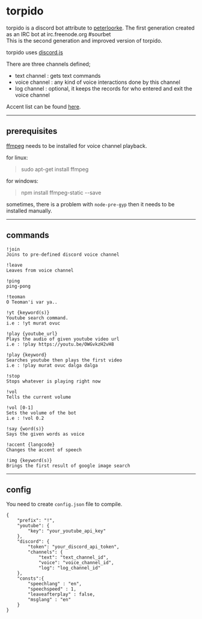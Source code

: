 # torpido

torpido is a discord bot attribute to [peterloorke](https://github.com/egemenyildiz). The first generation created as an IRC bot at irc.freenode.org #sourbet<br>
This is the second generation and improved version of torpido.

torpido uses [discord.js](https://discord.js.org/)

There are three channels defined;<br>
* text channel : gets text commands
* voice channel : any kind of voice interactions done by this channel
* log channel : optional, it keeps the records for who entered and exit the voice channel

Accent list can be found [here](https://cloud.google.com/translate/docs/languages).

---
## prerequisites
[ffmpeg](http://ffmpeg.org/) needs to be installed for voice channel playback.

for linux:
>sudo apt-get install ffmpeg

for windows:
>npm install ffmpeg-static --save


sometimes, there is a problem with `node-pre-gyp` then it needs to be installed manually.

---
## commands

```
!join
Joins to pre-defined discord voice channel

!leave
Leaves from voice channel

!ping
ping-pong

!teoman
O Teoman'i var ya..

```

```
!yt {keyword(s)}
Youtube search command.
i.e : !yt murat ovuc

!play {youtube_url}
Plays the audio of given youtube video url
i.e : !play https://youtu.be/OWGvkzH2vH8

!play {keyword}
Searches youtube then plays the first video
i.e : !play murat ovuc dalga dalga

!stop
Stops whatever is playing right now

!vol
Tells the current volume

!vol [0-1]
Sets the volume of the bot
i.e : !vol 0.2

!say {word(s)}
Says the given words as voice

!accent {langcode}
Changes the accent of speech

!img {keyword(s)}
Brings the first result of google image search

```


---
## config

You need to create `config.json` file to compile.

```
{
    "prefix": "!",
    "youtube": {
        "key": "your_youtube_api_key"
    },
    "discord": {
        "token": "your_discord_api_token",
        "channels": {
            "text": "text_channel_id",
            "voice": "voice_channel_id",
            "log": "log_channel_id"
    },
    "consts":{
        "speechlang" : "en",
        "speechspeed" : 1,
        "leaveafterplay" : false,
        "msglang" : "en"
    }
}
```

